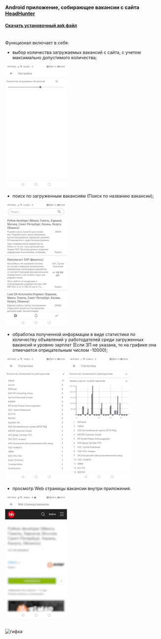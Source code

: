 ### Android приложение, собирающее вакансии с сайта [HeadHunter](https://kaluga.hh.ru/search/vacancy?L_is_autosearch=false&area=43&clusters=true&enable_snippets=true&no_magic=true&specialization=1.221&page=)

#### [Скачать установочный apk файл](https://github.com/DERVdice/front-end-test/raw/master/install_app.apk)

#
Функционал включает в себя:
- выбор количества загружаемых вакансий с сайта, с учетом максимально допустимого количества;

![Настройки](https://github.com/DERVdice/front-end-test/blob/master/images/settings_view.jpg)
- поиск по загруженным вакансиям (Поиск по названию вакансии);

![Главный экран](https://github.com/DERVdice/front-end-test/blob/master/images/main_view.jpg)
- обработка полученной информации в виде статистики по количеству объявлений у работодателей среди загруженных вакансий и уровню зарплат (Если ЗП не указана, то на графике она отмечается отрицательным числом -10000);

![Статистика 1](https://github.com/DERVdice/front-end-test/blob/master/images/statisitc_1.jpg)
![Статистика 2](https://github.com/DERVdice/front-end-test/blob/master/images/statistic_2.jpg) 
- просмотр Web страницы вакансии внутри приложения.

![Web страница](https://github.com/DERVdice/front-end-test/blob/master/images/web_page.jpg)


##
![гифка](https://github.com/DERVdice/front-end-test/blob/master/images/demonstration.gif)
